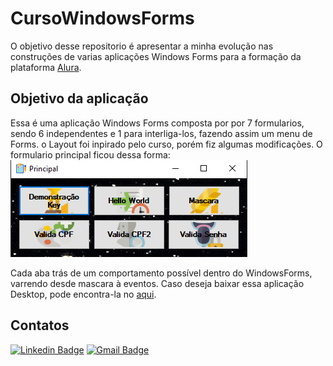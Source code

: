 # CursoWindowsForms
O objetivo desse repositorio é apresentar a minha evolução nas construções de varias aplicações Windows Forms para a formação da plataforma 
[Alura]( https://cursos.alura.com.br/course/windows-forms-csharp-formularios-componentes-eventos 'Alura').
## Objetivo da aplicação
Essa é uma aplicação Windows Forms composta por por 7 formularios, sendo 6 independentes e 1 para interliga-los, fazendo assim um menu de Forms. o Layout foi inpirado pelo curso, porém fiz algumas modificações. O formulario principal ficou dessa forma: <br>
![image](https://github.com/EmmanuelMartins21/CursoWindowsForms/blob/master/Aplica%C3%A7%C3%A3o_Principal.PNG)<br>

Cada aba trás de um comportamento possível dentro do WindowsForms, varrendo desde mascara à eventos. 
Caso deseja baixar essa aplicação Desktop, pode encontra-la no [aqui](https://github.com/EmmanuelMartins21/CursoWindowsForms/blob/master/Aplica%C3%A7%C3%A3o_Curso_CSharp_WinForms/Curso_WindowsForms.exe).
 
## Contatos 
[![Linkedin Badge](https://img.shields.io/badge/-LinkedIn-0072b1?style=for-the-badge&logo=Linkedin&logoColor=white)](https://www.linkedin.com/in/emmanuel-cosme-martins-bento-3963bb1b9/ 'Contato pelo LinkedIn')
[![Gmail Badge](https://img.shields.io/badge/-gmail-c14438?style=for-the-badge&logo=Gmail&logoColor=white)](mailto:emmanuelbento6@gmail.com 'Contato via Email')

